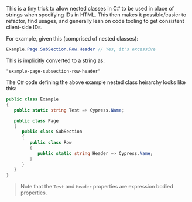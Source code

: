 This is a tiny trick to allow nested classes in C# to be used in place of strings when specifying IDs in HTML. This then makes it possible/easier to refactor, find usages, and generally lean on code tooling to get consistent client-side IDs.

For example, given this (comprised of nested classes):

``` csharp
Example.Page.SubSection.Row.Header // Yes, it's excessive
```

This is implicitly converted to a string as:

```
"example-page-subsection-row-header"
```

The C# code defining the above example nested class heirarchy looks like this:

```csharp
public class Example
{
   public static string Test => Cypress.Name;

   public class Page
   {
      public class SubSection
      {
         public class Row
         {
            public static string Header => Cypress.Name;
         }
      }
   }
}
```

> Note that the `Test` and `Header` properties are expression bodied properties.
